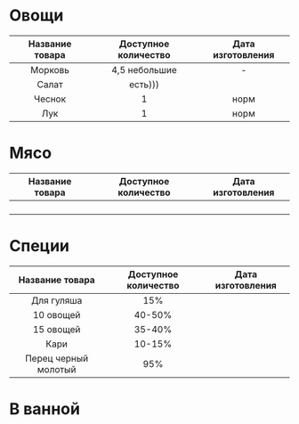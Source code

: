 # Овощи
| Название товара | Доступное количество | Дата изготовления |
|:---------------:|:--------------------:|:-----------------:|
|     Морковь     |     4,5 небольшие    |         -         |
|      Салат      |        есть)))       |                   |
|      Чеснок     |           1          |        норм       |
|       Лук       |           1          |        норм       |

# Мясо
| Название товара | Доступное количество | Дата изготовления |
|:---------------:|:--------------------:|:-----------------:|
|                 |                      |                   |
|                 |                      |                   |
|                 |                      |                   |
|                 |                      |                   |

# Специи
|    Название товара   | Доступное количество | Дата изготовления |
|:--------------------:|:--------------------:|:-----------------:|
|      Для гуляша      |          15%         |                   |
|       10 овощей      |        40-50%        |                   |
|       15 овощей      |        35-40%        |                   |
|         Кари         |        10-15%        |                   |
| Перец черный молотый |          95%         |                   |

# В ванной
